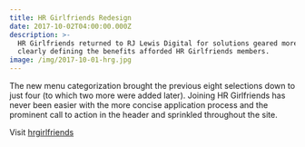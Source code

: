 ```yaml
---
title: HR Girlfriends Redesign
date: 2017-10-02T04:00:00.000Z
description: >-
  HR Girlfriends returned to RJ Lewis Digital for solutions geared more towards
  clearly defining the benefits afforded HR Girlfriends members. 
image: /img/2017-10-01-hrg.jpg
---
```

The new menu categorization brought the previous eight selections down to just four (to which two more were added later).  Joining HR Girlfriends has never been easier with the more concise application process and the prominent call to action in the header and sprinkled throughout the site.

Visit [hrgirlfriends](http://hrgirlfriends.com/)





